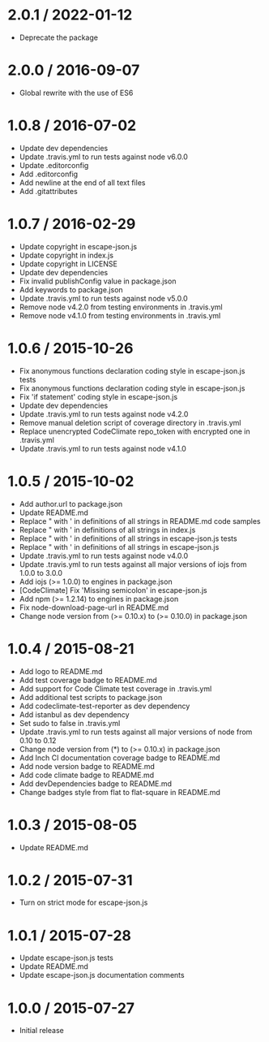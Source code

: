# 2.0.1 / 2022-01-12

- Deprecate the package

# 2.0.0 / 2016-09-07

- Global rewrite with the use of ES6

# 1.0.8 / 2016-07-02

- Update dev dependencies
- Update .travis.yml to run tests against node v6.0.0
- Update .editorconfig
- Add .editorconfig
- Add newline at the end of all text files
- Add .gitattributes

# 1.0.7 / 2016-02-29

- Update copyright in escape-json.js
- Update copyright in index.js
- Update copyright in LICENSE
- Update dev dependencies
- Fix invalid publishConfig value in package.json
- Add keywords to package.json
- Update .travis.yml to run tests against node v5.0.0
- Remove node v4.2.0 from testing environments in .travis.yml
- Remove node v4.1.0 from testing environments in .travis.yml

# 1.0.6 / 2015-10-26

- Fix anonymous functions declaration coding style in escape-json.js tests
- Fix anonymous functions declaration coding style in escape-json.js
- Fix 'if statement' coding style in escape-json.js
- Update dev dependencies
- Update .travis.yml to run tests against node v4.2.0
- Remove manual deletion script of coverage directory in .travis.yml
- Replace unencrypted CodeClimate repo_token with encrypted one in .travis.yml
- Update .travis.yml to run tests against node v4.1.0

# 1.0.5 / 2015-10-02

- Add author.url to package.json
- Update README.md
- Replace " with ' in definitions of all strings in README.md code samples
- Replace " with ' in definitions of all strings in index.js
- Replace " with ' in definitions of all strings in escape-json.js tests
- Replace " with ' in definitions of all strings in escape-json.js
- Update .travis.yml to run tests against node v4.0.0
- Update .travis.yml to run tests against all major versions of iojs from 1.0.0 to 3.0.0
- Add iojs (>= 1.0.0) to engines in package.json
- [CodeClimate] Fix 'Missing semicolon' in escape-json.js
- Add npm (>= 1.2.14) to engines in package.json
- Fix node-download-page-url in README.md
- Change node version from (>= 0.10.x) to (>= 0.10.0) in package.json

# 1.0.4 / 2015-08-21

- Add logo to README.md
- Add test coverage badge to README.md
- Add support for Code Climate test coverage in .travis.yml
- Add additional test scripts to package.json
- Add codeclimate-test-reporter as dev dependency
- Add istanbul as dev dependency
- Set sudo to false in .travis.yml
- Update .travis.yml to run tests against all major versions of node from 0.10 to 0.12
- Change node version from (\*) to (>= 0.10.x) in package.json
- Add Inch CI documentation coverage badge to README.md
- Add node version badge to README.md
- Add code climate badge to README.md
- Add devDependencies badge to README.md
- Change badges style from flat to flat-square in README.md

# 1.0.3 / 2015-08-05

- Update README.md

# 1.0.2 / 2015-07-31

- Turn on strict mode for escape-json.js

# 1.0.1 / 2015-07-28

- Update escape-json.js tests
- Update README.md
- Update escape-json.js documentation comments

# 1.0.0 / 2015-07-27

- Initial release
